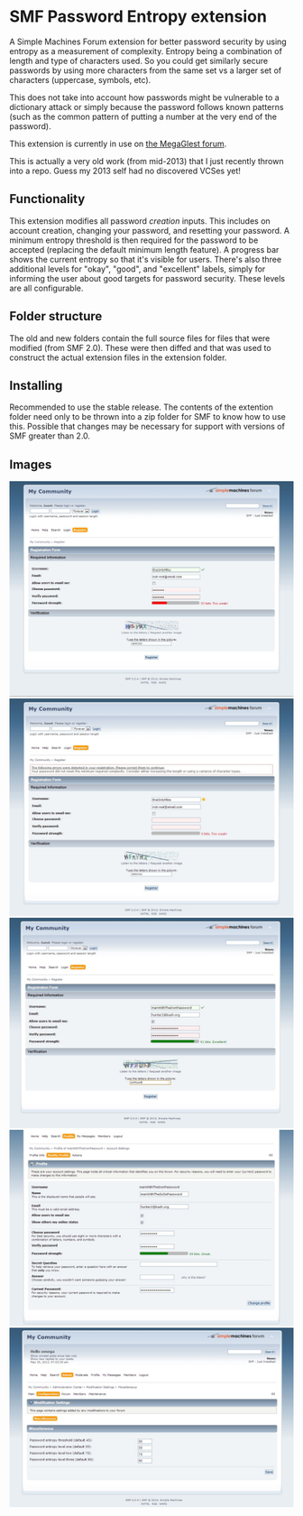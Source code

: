 # SMF Password Entropy extension
A Simple Machines Forum extension for better password security by using entropy as a measurement of complexity.
Entropy being a combination of length and type of characters used. So you could get similarly secure passwords
by using more characters from the same set vs a larger set of characters (uppercase, symbols, etc).

This does not take into account how passwords might be vulnerable to a dictionary attack or simply because the
password follows known patterns (such as the common pattern of putting a number at the very end of the password).

This extension is currently in use on [the MegaGlest forum](https://forum.megaglest.org).

This is actually a very old work (from mid-2013) that I just recently thrown into a repo. Guess my 2013 self
had no discovered VCSes yet!

## Functionality
This extension modifies all password *creation* inputs. This includes on account creation, changing your password,
and resetting your password. A minimum entropy threshold is then required for the password to be accepted (replacing
the default minimum length feature). A progress bar shows the current entropy so that it's visible for users.
There's also three additional levels for "okay", "good", and "excellent" labels, simply for informing the user about
good targets for password security. These levels are all configurable.

## Folder structure
The old and new folders contain the full source files for files that were modified (from SMF 2.0). These were then
diffed and that was used to construct the actual extension files in the extension folder.

## Installing
Recommended to use the stable release. The contents of the extention folder need only to be thrown into a zip folder
for SMF to know how to use this. Possible that changes may be necessary for support with versions of SMF greater than
2.0.

## Images
![](https://raw.githubusercontent.com/KatrinaHoffert/smf-password-entropy/master/images/1.jpg)
![](https://raw.githubusercontent.com/KatrinaHoffert/smf-password-entropy/master/images/2.jpg)
![](https://raw.githubusercontent.com/KatrinaHoffert/smf-password-entropy/master/images/3.jpg)
![](https://raw.githubusercontent.com/KatrinaHoffert/smf-password-entropy/master/images/4.jpg)
![](https://raw.githubusercontent.com/KatrinaHoffert/smf-password-entropy/master/images/5.jpg)
